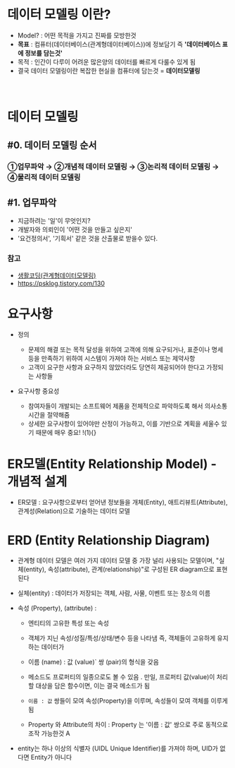 # 데이터 모델링 이란?
- Model? : 어떤 목적을 가지고 진짜를 모방한것
- **목표** : 컴퓨터(데이터베이스(관계형데이터베이스))에 정보담기  즉 **'데이터베이스 표에 정보를 담는것'** 
- 목적 : 인간이 다루이 어려운 많은양의 데이터를 빠르게 다룰수 있게 됨
- 결국 데이터 모델링이란 복잡한 현실을 컴퓨터에 담는것 = **데이터모델링**
<br><br><br>



# 데이터 모델링
## #0. 데이터 모델링 순서
### ①업무파악 → ②개념적 데이터 모델링 → ③논리적 데이터 모델링 → ④물리적 데이터 모델링

## #1. 업무파악
- 지금하려는 '일'이 무엇인지?
- 개발자와 의뢰인이 '어떤 것을 만들고 싶은지' 
- '요건정의서', '기흭서' 같은 것을 산출물로 받을수 있다. 


### 참고
 - [생활코딩(관계형데이터모델링)]()
 - https://psklog.tistory.com/130













# 요구사항
- 정의
    - 문제의 해결 또는 목적 달성을 위하여 고객에 의해 요구되거나, 표준이나 명세 등을 만족하기 위하여 시스템이 가져야 하는 서비스 또는 제약사항
    - 고객이 요구한 사항과 요구하지 않았더라도 당연히 제공되어야 한다고 가정되는 사항들

- 요구사항 중요성
    - 참여자들이 개발되는 소프트웨어 제품을 전체적으로 파악하도록 해서 의사소통시간을 절약해줌
    - 상세한 요구사항이 있어야만 산정이 가능하고, 이를 기반으로 계획을 세울수 있기 때문에 매우 중요!
!(1){}


# ER모델(Entity Relationship Model) - 개념적 설계
- ER모델 : 요구사항으로부터 얻어낸 정보들을 개체(Entity), 애트리뷰트(Attribute), 관계성(Relation)으로 기술하는 데이터 모델





# ERD (Entity Relationship Diagram)
- 관계형 데이터 모델은 여러 가지 데이터 모델 중 가장 널리 사용되는 모델이며, "실체(entity), 속성(attribute), 관계(relationship)"로 구성된 ER diagram으로 표현된다

- 실체(entity)  :  데이터가 저장되는 객체, 사람, 사물, 이벤트 또는 장소의 이름

- 속성 (Property), (attribute) : 
    -  엔티티의 고유한 특성 또는 속성
    -   객체가 지닌 속성/성질/특성/상태/변수 등을 나타냄 즉, 객체들이 고유하게 유지하는 데이터가
    - 이름 (name) : 값 (value)` 쌍 (pair)의 형식을 갖음
    - 메소드도 프로퍼티의 일종으로도 볼 수 있음
        . 만일, 프로퍼티 값(value)이 처리할 대상을 담은 함수이면,
                이는 결국 메소드가 됨
    - `이름 : 값` 쌍들이 모여 속성(Property)을 이루며, 속성들이 모여 객체를 이루게 됨

    - Property 와 Attribute의 차이 : 
        Property 는 '이름 : 값' 쌍으로 주로 동적으로 조작 가능한것
        A
- entity는 하나 이상의 식별자 (UIDL Unique Identifier)를 가져야 하며, UID가 없다면 Entity가 아니다